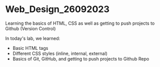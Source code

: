 # Web_Design_26092023
Learning the basics of HTML, CSS as well as getting to push projects to Github (Version Control)

In today's lab, we learned:
- Basic HTML tags
- Different CSS styles (inline, internal, external)
- Basics of Git, GitHub, and getting to push projects to Github Repo
